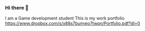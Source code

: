 ### Hi there 👋
I am a Game development student
This is my work portfolio 
https://www.dropbox.com/s/x88s7bumwo7twqn/Portfolio.pdf?dl=0
<!--
**madhavhaldia/madhavhaldia** is a ✨ _special_ ✨ repository because its `README.md` (this file) appears on your GitHub profile.

Here are some ideas to get you started:

- 🔭 I’m currently working on ...
- 🌱 I’m currently learning ...
- 👯 I’m looking to collaborate on ...
- 🤔 I’m looking for help with ...
- 💬 Ask me about ...
- 📫 How to reach me: ...
- 😄 Pronouns: ...
- ⚡ Fun fact: ...
-->
